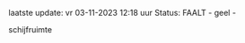 laatste update: 
vr 03-11-2023 12:18   uur 
Status: FAALT - geel - 
<div class="service Y">schijfruimte</div>